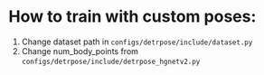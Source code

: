 # How to train with custom poses:
1. Change dataset path in `configs/detrpose/include/dataset.py`
2. Change num_body_points from `configs/detrpose/include/detrpose_hgnetv2.py`
